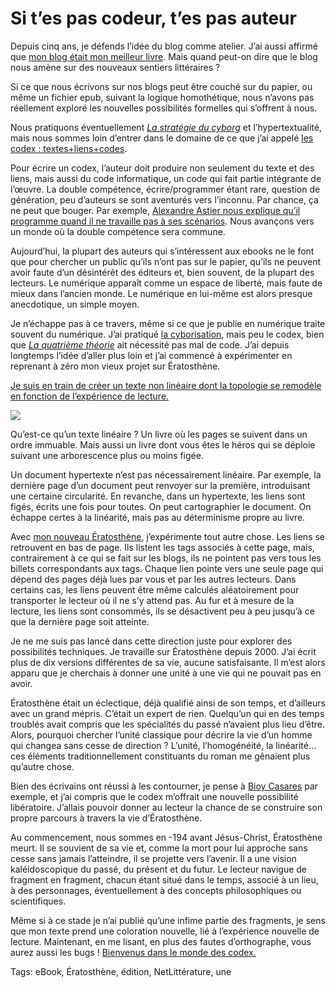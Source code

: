 # Si t’es pas codeur, t’es pas auteur

Depuis cinq ans, je défends l’idée du blog comme atelier. J’ai aussi affirmé que [mon blog était mon meilleur livre](http://blog.tcrouzet.com/2010/10/08/mon-meilleur-livre-mon-site/). Mais quand peut-on dire que le blog nous amène sur des nouveaux sentiers littéraires ?<span id="more-21353"></span>

Si ce que nous écrivons sur nos blogs peut être couché sur du papier, ou même un fichier epub, suivant la logique homothétique, nous n’avons pas réellement exploré les nouvelles possibilités formelles qui s’offrent à nous.

Nous pratiquons éventuellement [*La stratégie du cyborg*](http://blog.tcrouzet.com/la-strategie-du-cyborg/) et l’hypertextualité, mais nous sommes loin d’entrer dans le domaine de ce que j’ai appelé [les codex : textes+liens+codes](http://blog.tcrouzet.com/2011/01/26/definir-livre-electronique/).

Pour écrire un codex, l’auteur doit produire non seulement du texte et des liens, mais aussi du code informatique, un code qui fait partie intégrante de l’œuvre. La double compétence, écrire/programmer étant rare, question de génération, peu d’auteurs se sont aventurés vers l’inconnu. Par chance, ça ne peut que bouger. Par exemple, [Alexandre Astier nous explique qu’il programme quand il ne travaille pas à ses scénarios](http://www.youtube.com/watch?v=X7qmvaNHw2M&feature=youtu.be). Nous avançons vers un monde où la double compétence sera commune.

Aujourd’hui, la plupart des auteurs qui s’intéressent aux ebooks ne le font que pour chercher un public qu’ils n’ont pas sur le papier, qu’ils ne peuvent avoir faute d’un désintérêt des éditeurs et, bien souvent, de la plupart des lecteurs. Le numérique apparaît comme un espace de liberté, mais faute de mieux dans l’ancien monde. Le numérique en lui-même est alors presque anecdotique, un simple moyen.

Je n’échappe pas à ce travers, même si ce que je publie en numérique traite souvent du numérique. J’ai pratiqué [la cyborisation](http://blog.tcrouzet.com/la-strategie-du-cyborg/), mais peu le codex, bien que [*La quatrième théorie*](http://blog.tcrouzet.com/la-quatrieme-theorie/) ait nécessité pas mal de code. J’ai depuis longtemps l’idée d’aller plus loin et j’ai commencé à expérimenter en reprenant à zéro mon vieux projet sur Ératosthène.

[Je suis en train de créer un texte non linéaire dont la topologie se remodèle en fonction de l’expérience de lecture.](http://ihl.tcrouzet.com/)

![](http://blog.tcrouzet.comhttps://tcrouzet.com/images_tc/2011/03/novo.png)

Qu’est-ce qu’un texte linéaire ? Un livre où les pages se suivent dans un ordre immuable. Mais aussi un livre dont vous êtes le héros qui se déploie suivant une arborescence plus ou moins figée.

Un document hypertexte n’est pas nécessairement linéaire. Par exemple, la dernière page d’un document peut renvoyer sur la première, introduisant une certaine circularité. En revanche, dans un hypertexte, les liens sont figés, écrits une fois pour toutes. On peut cartographier le document. On échappe certes à la linéarité, mais pas au déterminisme propre au livre.

Avec [mon nouveau Ératosthène](http://ihl.tcrouzet.com/), j’expérimente tout autre chose. Les liens se retrouvent en bas de page. Ils listent les tags associés à cette page, mais, contrairement à ce qui se fait sur les blogs, ils ne pointent pas vers tous les billets correspondants aux tags. Chaque lien pointe vers une seule page qui dépend des pages déjà lues par vous et par les autres lecteurs. Dans certains cas, les liens peuvent être même calculés aléatoirement pour transporter le lecteur où il ne s’y attend pas. Au fur et à mesure de la lecture, les liens sont consommés, ils se désactivent peu à peu jusqu’à ce que la dernière page soit atteinte.

Je ne me suis pas lancé dans cette direction juste pour explorer des possibilités techniques. Je travaille sur Ératosthène depuis 2000. J’ai écrit plus de dix versions différentes de sa vie, aucune satisfaisante. Il m’est alors apparu que je cherchais à donner une unité à une vie qui ne pouvait pas en avoir.

Ératosthène était un éclectique, déjà qualifié ainsi de son temps, et d’ailleurs avec un grand mépris. C’était un expert de rien. Quelqu’un qui en des temps troublés avait compris que les spécialités du passé n’avaient plus lieu d’être. Alors, pourquoi chercher l’unité classique pour décrire la vie d’un homme qui changea sans cesse de direction ? L’unité, l’homogénéité, la linéarité… ces éléments traditionnellement constituants du roman me gênaient plus qu’autre chose.

Bien des écrivains ont réussi à les contourner, je pense à [Bioy Casares](http://fr.wikipedia.org/wiki/Adolfo_Bioy_Casares) par exemple, et j’ai compris que le codex m’offrait une nouvelle possibilité libératoire. J’allais pouvoir donner au lecteur la chance de se construire son propre parcours à travers la vie d’Ératosthène.

Au commencement, nous sommes en -194 avant Jésus-Christ, Ératosthène meurt. Il se souvient de sa vie et, comme la mort pour lui approche sans cesse sans jamais l’atteindre, il se projette vers l’avenir. Il a une vision kaléidoscopique du passé, du présent et du futur. Le lecteur navigue de fragment en fragment, chacun étant situé dans le temps, associé à un lieu, à des personnages, éventuellement à des concepts philosophiques ou scientifiques.

Même si à ce stade je n’ai publié qu’une infime partie des fragments, je sens que mon texte prend une coloration nouvelle, lié à l’expérience nouvelle de lecture. Maintenant, en me lisant, en plus des fautes d’orthographe, vous aurez aussi les bugs ! [Bienvenus dans le monde des codex.](http://ihl.tcrouzet.com/)

Tags: eBook, Ératosthène, édition, NetLittérature, une